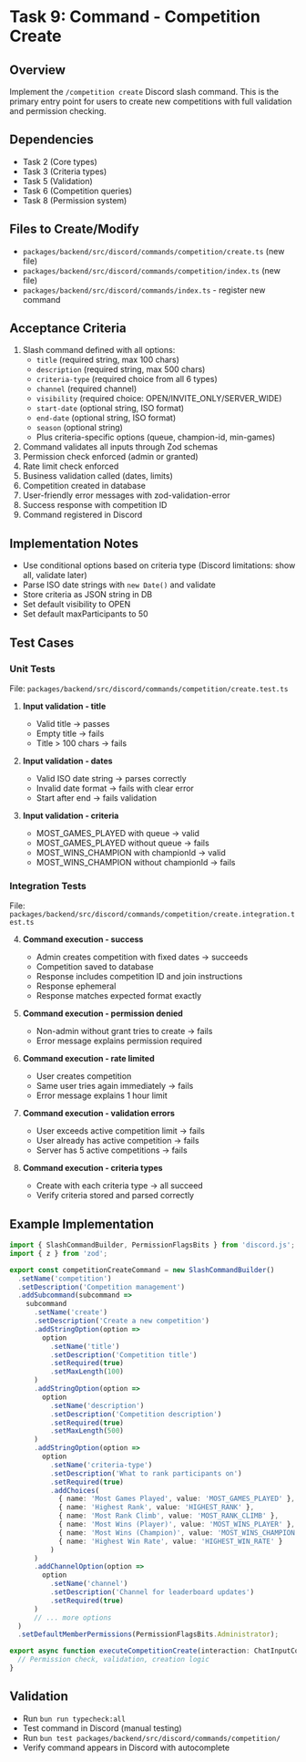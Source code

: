 # Task 9: Command - Competition Create

## Overview
Implement the `/competition create` Discord slash command. This is the primary entry point for users to create new competitions with full validation and permission checking.

## Dependencies
- Task 2 (Core types)
- Task 3 (Criteria types)
- Task 5 (Validation)
- Task 6 (Competition queries)
- Task 8 (Permission system)

## Files to Create/Modify
- `packages/backend/src/discord/commands/competition/create.ts` (new file)
- `packages/backend/src/discord/commands/competition/index.ts` (new file)
- `packages/backend/src/discord/commands/index.ts` - register new command

## Acceptance Criteria
1. Slash command defined with all options:
   - `title` (required string, max 100 chars)
   - `description` (required string, max 500 chars)
   - `criteria-type` (required choice from all 6 types)
   - `channel` (required channel)
   - `visibility` (required choice: OPEN/INVITE_ONLY/SERVER_WIDE)
   - `start-date` (optional string, ISO format)
   - `end-date` (optional string, ISO format)
   - `season` (optional string)
   - Plus criteria-specific options (queue, champion-id, min-games)
2. Command validates all inputs through Zod schemas
3. Permission check enforced (admin or granted)
4. Rate limit check enforced
5. Business validation called (dates, limits)
6. Competition created in database
7. User-friendly error messages with zod-validation-error
8. Success response with competition ID
9. Command registered in Discord

## Implementation Notes
- Use conditional options based on criteria type (Discord limitations: show all, validate later)
- Parse ISO date strings with `new Date()` and validate
- Store criteria as JSON string in DB
- Set default visibility to OPEN
- Set default maxParticipants to 50

## Test Cases

### Unit Tests
File: `packages/backend/src/discord/commands/competition/create.test.ts`

1. **Input validation - title**
   - Valid title → passes
   - Empty title → fails
   - Title > 100 chars → fails

2. **Input validation - dates**
   - Valid ISO date string → parses correctly
   - Invalid date format → fails with clear error
   - Start after end → fails validation

3. **Input validation - criteria**
   - MOST_GAMES_PLAYED with queue → valid
   - MOST_GAMES_PLAYED without queue → fails
   - MOST_WINS_CHAMPION with championId → valid
   - MOST_WINS_CHAMPION without championId → fails

### Integration Tests
File: `packages/backend/src/discord/commands/competition/create.integration.test.ts`

4. **Command execution - success**
   - Admin creates competition with fixed dates → succeeds
   - Competition saved to database
   - Response includes competition ID and join instructions
   - Response ephemeral
   - Response matches expected format exactly

5. **Command execution - permission denied**
   - Non-admin without grant tries to create → fails
   - Error message explains permission required

6. **Command execution - rate limited**
   - User creates competition
   - Same user tries again immediately → fails
   - Error message explains 1 hour limit

7. **Command execution - validation errors**
   - User exceeds active competition limit → fails
   - User already has active competition → fails
   - Server has 5 active competitions → fails

8. **Command execution - criteria types**
   - Create with each criteria type → all succeed
   - Verify criteria stored and parsed correctly

## Example Implementation
```typescript
import { SlashCommandBuilder, PermissionFlagsBits } from 'discord.js';
import { z } from 'zod';

export const competitionCreateCommand = new SlashCommandBuilder()
  .setName('competition')
  .setDescription('Competition management')
  .addSubcommand(subcommand =>
    subcommand
      .setName('create')
      .setDescription('Create a new competition')
      .addStringOption(option =>
        option
          .setName('title')
          .setDescription('Competition title')
          .setRequired(true)
          .setMaxLength(100)
      )
      .addStringOption(option =>
        option
          .setName('description')
          .setDescription('Competition description')
          .setRequired(true)
          .setMaxLength(500)
      )
      .addStringOption(option =>
        option
          .setName('criteria-type')
          .setDescription('What to rank participants on')
          .setRequired(true)
          .addChoices(
            { name: 'Most Games Played', value: 'MOST_GAMES_PLAYED' },
            { name: 'Highest Rank', value: 'HIGHEST_RANK' },
            { name: 'Most Rank Climb', value: 'MOST_RANK_CLIMB' },
            { name: 'Most Wins (Player)', value: 'MOST_WINS_PLAYER' },
            { name: 'Most Wins (Champion)', value: 'MOST_WINS_CHAMPION' },
            { name: 'Highest Win Rate', value: 'HIGHEST_WIN_RATE' }
          )
      )
      .addChannelOption(option =>
        option
          .setName('channel')
          .setDescription('Channel for leaderboard updates')
          .setRequired(true)
      )
      // ... more options
  )
  .setDefaultMemberPermissions(PermissionFlagsBits.Administrator);

export async function executeCompetitionCreate(interaction: ChatInputCommandInteraction) {
  // Permission check, validation, creation logic
}
```

## Validation
- Run `bun run typecheck:all`
- Test command in Discord (manual testing)
- Run `bun test packages/backend/src/discord/commands/competition/`
- Verify command appears in Discord with autocomplete
